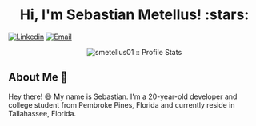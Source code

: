 
<h1 align="center">Hi, I'm Sebastian Metellus! :stars:</h1>

[![Linkedin](https://img.shields.io/badge/-LinkedIn-blue?style=flat&logo=Linkedin&logoColor=white&link=https://www.linkedin.com/in/sebastianmetellus//)](https://www.linkedin.com/in/sebastianmetellus/)
[![Email](https://img.shields.io/badge/-Email-c14438?style=flat&logo=Gmail&logoColor=white&link=mailto:smetellus01@gmail.com)](mailto:smetellus01@gmail.com)

<p align="center"><img src="https://github-readme-stats.vercel.app/api?username=smetellus01&show_icons=true&theme=dark" alt="smetellus01 :: Profile Stats" /></p>

## About Me :wave:

Hey there! :smile: My name is Sebastian. I'm a 20-year-old developer and college student from Pembroke Pines, Florida and currently reside in Tallahassee, Florida.

